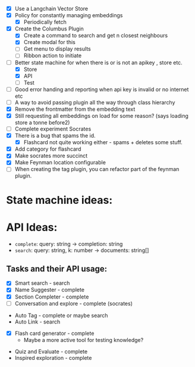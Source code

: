 - [x] Use a Langchain Vector Store
- [x] Policy for constantly managing embeddings
  - [x] Periodically fetch
- [x] Create the Columbus Plugin
  - [x] Create a command to search and get n closest neighbours
  - [x] Create modal for this
  - [ ] Get menu to display results
  - [ ] Ribbon action to initiate
- [ ] Better state machine for when there is or is not an apikey , store etc.
  - [x] Store
  - [x] API
  - [ ] Test
- [ ] Good error handing and reporting when api key is invalid or no internet etc
- [ ] A way to avoid passing plugin all the way through class hierarchy
- [x] Remove the frontmatter from the embedding text
- [x] Still requesting all embeddings on load for some reason? (says loading store a tonne before2)
- [ ] Complete experiment Socrates
- [x] There is a bug that spams the id.
  - [x] Flashcard not quite working either - spams + deletes some stuff.
- [x] Add category for flashcard
- [x] Make socrates more succinct
- [x] Make Feynman location configurable
- [ ] When creating the tag plugin, you can refactor part of the feynman plugin.

# State machine ideas:

# API Ideas:

- `complete`: query: string -> completion: string
- `search`: query: string, k: number -> documents: string[]

## Tasks and their API usage:

- [x] Smart search - search
- [x] Name Suggester - complete
- [x] Section Completer - complete
- [ ] Conversation and explore - complete (socrates)
- Auto Tag - complete or maybe search
- Auto Link - search
- [x] Flash card generator - complete
  - Maybe a more active tool for testing knowledge?
- Quiz and Evaluate - complete
- Inspired exploration - complete
